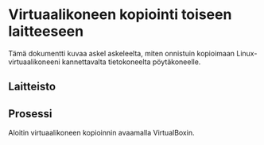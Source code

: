 # Virtuaalikoneen kopiointi toiseen laitteeseen

Tämä dokumentti kuvaa askel askeleelta, miten onnistuin kopioimaan Linux-virtuaalikoneeni kannettavalta tietokoneelta pöytäkoneelle.

## Laitteisto

## Prosessi

Aloitin virtuaalikoneen kopioinnin avaamalla VirtualBoxin. 
